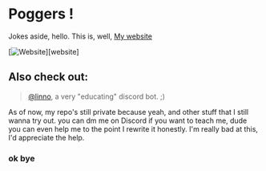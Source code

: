 # Poggers !
Jokes aside, hello. This is, well, [My website](https://wensente27.github.io)

[![Website](https://img.shields.io/website?down_color=lightgrey&down_message=offline&logo=Globe&style=for-the-badge&up_color=green&up_message=online&url=https%3A%2F%2Fwensente27.github.io)][website]

## Also check out:
> [@linno](https://github.com/wensente27/linno), a very "educating" discord bot. ;)

As of now, my repo's still private because yeah, and other stuff that I still wanna try out. you can dm me on Discord if you want to teach me, dude you can even help me to the point I rewrite it honestly. I'm really bad at this, I'd appreciate the help.

### ok bye
